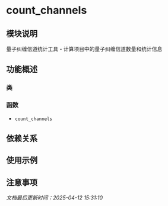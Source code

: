 # count_channels

## 模块说明
量子纠缠信道统计工具 - 计算项目中的量子纠缠信道数量和统计信息

## 功能概述

### 类


### 函数

- `count_channels`

## 依赖关系

## 使用示例

## 注意事项

*文档最后更新时间：2025-04-12 15:31:10*